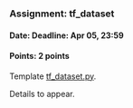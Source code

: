 ### Assignment: tf_dataset
#### Date: Deadline: Apr 05, 23:59
#### Points: 2 points

Template [tf_dataset.py](https://github.com/ufal/npfl114/tree/master/labs/04/tf_dataset.py).

Details to appear.

